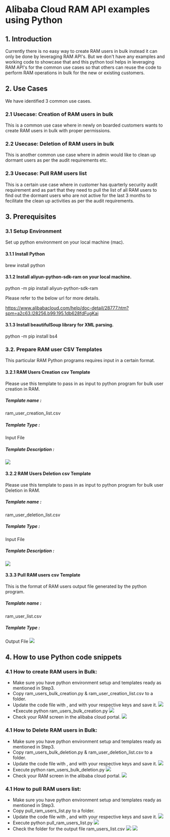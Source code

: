 # Alibaba Cloud RAM API examples using Python
## 1. Introduction
Currently there is no easy way to create RAM users in bulk instead it can only be done by leveraging RAM API's. But we don't have any examples and working code to showcase that and this python tool helps in leveraging RAM API's for the common use cases so that others can reuse the code to perform RAM operations in bulk for the new or existing customers.
 
## 2. Use Cases
We have identified 3 common use cases.
 
### 2.1 Usecase: Creation of RAM users in bulk
This is a common use case where in newly on boarded customers wants to create RAM users in bulk with proper permissions. 
### 2.2 Usecase: Deletion of RAM users in bulk
This is another common use case where in admin would like to clean up dormant users as per the audit requirements etc.
### 2.3 Usecase: Pull RAM users list
This is a certain use case where in customer has quarterly security audit requirement and as part that they need to pull the list of all RAM users to find out the dormant users who are not active for the last 3 months to fecilitate the clean up activities as per the audit requirements.
 
## 3. Prerequisites
 
### 3.1 Setup Environment
Set up python environment on your local machine (mac).

#### 3.1.1 Install Python  
brew install python

#### 3.1.2  Install aliyun-python-sdk-ram on your local machine.
python -m pip install aliyun-python-sdk-ram

Please refer to the below url for more details.

https://www.alibabacloud.com/help/doc-detail/28777.htm?spm=a2c63.l28256.b99.195.1db628fdFugKai

#### 3.1.3 Install beautifulSoup library for XML parsing.
python -m pip install bs4
  
  
### 3.2. Prepare RAM user CSV Templates
This particular RAM Python programs requires input in a certain format.
  
#### 3.2.1 RAM Users Creation csv Template
Please use this template to pass in as input to python program for bulk user creation in RAM.
##### Template name : 
ram_user_creation_list.csv
##### Template Type : 
Input File
##### Template Description :
![](images/ram_users_creation_csv_template.png)
  
#### 3.2.2 RAM Users Deletion csv Template
Please use this template to pass in as input to python program for bulk user Deletion in RAM.
##### Template name : 
ram_user_deletion_list.csv
##### Template Type : 
Input File
##### Template Description :
![](images/ram_users_deletion_csv_template.png)
   
#### 3.3.3 Pull RAM users csv Template
This is the format of RAM users output file generated by the python program.
##### Template name : 
ram_user_list.csv
##### Template Type : 
Output File
![](images/pull_ram_users_list_template.png)
   
## 4. How to use Python code snippets
### 4.1 How to create RAM users in Bulk: 
* Make sure you have python environment setup and templates ready as mentioned in Step3.
* Copy ram_users_bulk_creation.py & ram_user_creation_list.csv to a folder.
* Update the code file with <AccessKey ID>,<Access Secret Key> and <Region ID> with your respective keys and save it. 
![](images/keys_code_file.png)
*Execute python ram_users_bulk_creation.py
![](images/bulk_creation.png)
* Check your RAM screen in the alibaba cloud portal.
![](images/bulk_creation_console.png)
### 4.1 How to Delete RAM users in Bulk: 
* Make sure you have python environment setup and templates ready as mentioned in Step3.
* Copy ram_users_bulk_deletion.py & ram_user_deletion_list.csv to a folder.
* Update the code file with <AccessKey ID>,<Access Secret Key> and <Region ID> with your respective keys and save it. 
![](images/keys_code_file.png)
* Execute python ram_users_bulk_deletion.py
![](images/bulk_deletion.png)
* Check your RAM screen in the alibaba cloud portal.
![](images/bulk_deletion_console.png)
### 4.1 How to pull RAM users list: 
* Make sure you have python environment setup and templates ready as mentioned in Step3.
* Copy pull_ram_users_list.py to a folder.
* Update the code file with <AccessKey ID>,<Access Secret Key> and <Region ID> with your respective keys and save it.
![](images/keys_code_file.png)
* Execute python pull_ram_users_list.py
![](images/pull_ram_users.png)
* Check the folder for the output file ram_users_list.csv
![](images/pull_ram_users_file.png)
![](images/pull_ram_users_content.png)
    
   
  